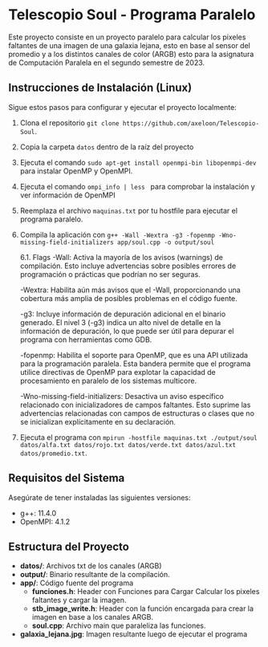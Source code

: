 # Telescopio Soul - Programa Paralelo

Este proyecto consiste en un proyecto paralelo para calcular los pixeles faltantes de una imagen de una galaxia lejana, esto en base al sensor del promedio y a los distintos canales de color (ARGB) esto para la asignatura de Computación Paralela en el segundo semestre de 2023.

## Instrucciones de Instalación (Linux)

Sigue estos pasos para configurar y ejecutar el proyecto localmente:

1. Clona el repositorio `git clone https://github.com/axeloon/Telescopio-Soul`. 

2. Copia la carpeta `datos` dentro de la raíz del proyecto    

3. Ejecuta el comando `sudo apt-get install openmpi-bin libopenmpi-dev` para instalar OpenMP y OpenMPI.

4. Ejecuta el comando `ompi_info | less ` para comprobar la instalación y ver información de OpenMPI

5. Reemplaza el archivo `maquinas.txt` por tu hostfile para ejecutar el programa paralelo.

6. Compila la aplicación con `g++ -Wall -Wextra -g3 -fopenmp -Wno-missing-field-initializers app/soul.cpp -o output/soul`

    6.1. Flags
    -Wall: Activa la mayoría de los avisos (warnings) de compilación. Esto incluye advertencias sobre posibles errores de programación o prácticas que podrían no ser seguras.

    -Wextra: Habilita aún más avisos que el -Wall, proporcionando una cobertura más amplia de posibles problemas en el código fuente.

    -g3: Incluye información de depuración adicional en el binario generado. El nivel 3 (-g3) indica un alto nivel de detalle en la información de depuración, lo que puede ser útil para depurar el programa con herramientas como GDB.

    -fopenmp: Habilita el soporte para OpenMP, que es una API utilizada para la programación paralela. Esta bandera permite que el programa utilice directivas de OpenMP para explotar la capacidad de procesamiento en paralelo de los sistemas multicore.

    -Wno-missing-field-initializers: Desactiva un aviso específico relacionado con inicializadores de campos faltantes. Esto suprime las advertencias relacionadas con campos de estructuras o clases que no se inicializan explícitamente en su declaración.

7. Ejecuta el programa con `mpirun -hostfile maquinas.txt ./output/soul datos/alfa.txt datos/rojo.txt datos/verde.txt datos/azul.txt datos/promedio.txt`.

## Requisitos del Sistema

Asegúrate de tener instaladas las siguientes versiones:

- g++: 11.4.0
- OpenMPI: 4.1.2

## Estructura del Proyecto

- **datos/**: Archivos txt de los canales (ARGB)
- **output/**: Binario resultante de la compilación.
- **app/**: Código fuente del programa
    - **funciones.h**: Header con Funciones para Cargar Calcular los pixeles faltantes y cargar la imagen.
    - **stb_image_write.h**: Header con la función encargada para crear la imagen en base a los canales ARGB.
    - **soul.cpp**: Archivo main que paraleliza las funciones.
- **galaxia_lejana.jpg**: Imagen resultante luego de ejecutar el programa

